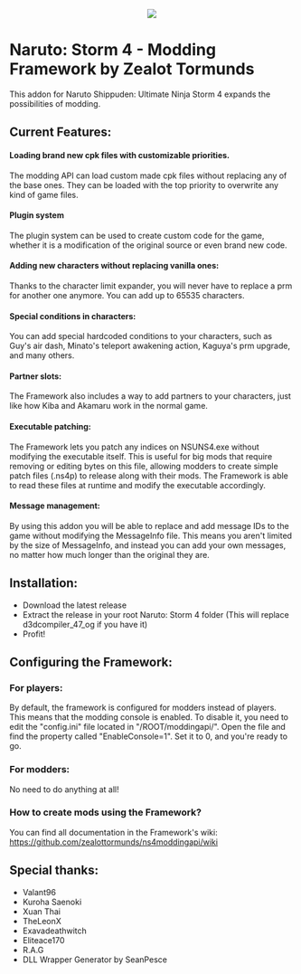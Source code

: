 <p align="center">
  <img src="https://i.imgur.com/NfJf6fi.png">
</p>

# Naruto: Storm 4 - Modding Framework by Zealot Tormunds

This addon for Naruto Shippuden: Ultimate Ninja Storm 4 expands the possibilities of modding.

## Current Features:
#### Loading brand new cpk files with customizable priorities.
The modding API can load custom made cpk files without replacing any of the base ones. They can be loaded with the top priority to overwrite any kind of game files.

#### Plugin system
The plugin system can be used to create custom code for the game, whether it is a modification of the original source or even brand new code.

#### Adding new characters without replacing vanilla ones:
Thanks to the character limit expander, you will never have to replace a prm for another one anymore. You can add up to 65535 characters.

#### Special conditions in characters:
You can add special hardcoded conditions to your characters, such as Guy's air dash, Minato's teleport awakening action, Kaguya's prm upgrade, and many others.

#### Partner slots:
The Framework also includes a way to add partners to your characters, just like how Kiba and Akamaru work in the normal game.

#### Executable patching:
The Framework lets you patch any indices on NSUNS4.exe without modifying the executable itself. This is useful for big mods that require removing or editing bytes on this file, allowing modders to create simple patch files (.ns4p) to release along with their mods. The Framework is able to read these files at runtime and modify the executable accordingly.

#### Message management:
By using this addon you will be able to replace and add message IDs to the game without modifying the MessageInfo file. This means you aren't limited by the size of MessageInfo, and instead you can add your own messages, no matter how much longer than the original they are.

## Installation:
- Download the latest release
- Extract the release in your root Naruto: Storm 4 folder (This will replace d3dcompiler_47_og if you have it)
- Profit!

## Configuring the Framework:
### For players:
By default, the framework is configured for modders instead of players. This means that the modding console is enabled. To disable it, you need to edit the "config.ini" file located in "/ROOT/moddingapi/". Open the file and find the property called "EnableConsole=1". Set it to 0, and you're ready to go.

### For modders:
No need to do anything at all!

### How to create mods using the Framework?
You can find all documentation in the Framework's wiki: https://github.com/zealottormunds/ns4moddingapi/wiki

## Special thanks:
* Valant96
* Kuroha Saenoki
* Xuan Thai
* TheLeonX
* Exavadeathwitch
* Eliteace170
* R.A.G
* DLL Wrapper Generator by SeanPesce
